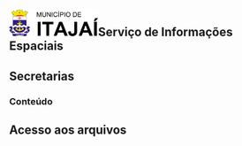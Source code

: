 <img  src="assets/images/BRASAO.svg"  alt="Brasão Itajaí-SC"  title="Itajaí-SC"  align="left"  height="50" />

## Serviço de Informações Espaciais

## Secretarias
### Conteúdo
## Acesso aos arquivos
